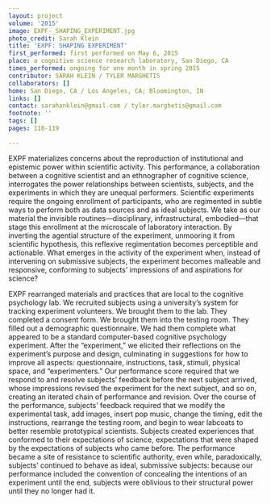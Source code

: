 ```yaml
---
layout: project
volume: '2015'
image: EXPF-_SHAPING_EXPERIMENT.jpg
photo_credit: Sarah Klein
title: 'EXPF: SHAPING EXPERIMENT'
first_performed: first performed on May 6, 2015
place: a cognitive science research laboratory, San Diego, CA
times_performed: ongoing for one month in spring 2015
contributor: SARAH KLEIN / TYLER MARGHETIS
collaborators: []
home: San Diego, CA / Los Angeles, CA; Bloomington, IN
links: []
contact: sarahanklein@gmail.com / tyler.marghetis@gmail.com
footnote: ''
tags: []
pages: 118-119

---
```


EXPF materializes concerns about the reproduction of institutional and epistemic power within scientific activity. This performance, a collaboration between a cognitive scientist and an ethnographer of cognitive science, interrogates the power relationships between scientists, subjects, and the experiments in which they are unequal performers. Scientific experiments require the ongoing enrollment of participants, who are regimented in subtle ways to perform both as data sources and as ideal subjects. We take as our material the invisible routines—disciplinary, infrastructural, embodied—that stage this enrollment at the microscale of laboratory interaction. By inverting the agential structure of the experiment, unmooring it from scientific hypothesis, this reflexive regimentation becomes perceptible and actionable. What emerges in the activity of the experiment when, instead of intervening on submissive subjects, the experiment becomes malleable and responsive, conforming to subjects’ impressions of and aspirations for science?

EXPF rearranged materials and practices that are local to the cognitive psychology lab. We recruited subjects using a university’s system for tracking experiment volunteers. We brought them to the lab. They completed a consent form. We brought them into the testing room. They filled out a demographic questionnaire. We had them complete what appeared to be a standard computer-based cognitive psychology experiment. After the “experiment,” we elicited their reflections on the experiment’s purpose and design, culminating in suggestions for how to improve all aspects: questionnaire, instructions, task, stimuli, physical space, and “experimenters.” Our performance score required that we respond to and resolve subjects’ feedback before the next subject arrived, whose impressions revised the experiment for the next subject, and so on, creating an iterated chain of performance and revision. Over the course of the performance, subjects’ feedback required that we modify the experimental task, add images, insert pop music, change the timing, edit the instructions, rearrange the testing room, and begin to wear labcoats to better resemble prototypical scientists. Subjects created experiences that conformed to their expectations of science, expectations that were shaped by the expectations of subjects who came before. The performance became a site of resistance to scientific authority, even while, paradoxically, subjects’ continued to behave as ideal, submissive subjects: because our performance included the convention of concealing the intentions of an experiment until the end, subjects were oblivious to their structural power until they no longer had it.
